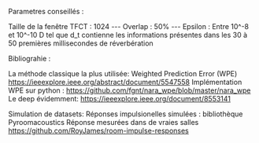 Parametres conseillés :

Taille de la fenêtre TFCT : 1024 ---
Overlap : 50% ---
Epsilon : Entre 10^-8 et 10^-10
D tel que d_t contienne les informations présentes dans les 30 à 50 premières millisecondes de réverbération

Bibliograhie :

La méthode classique la plus utilisée: 
Weighted Prediction Error (WPE) https://ieeexplore.ieee.org/abstract/document/5547558
Implémentation WPE sur python : https://github.com/fgnt/nara_wpe/blob/master/nara_wpe
Le deep évidemment: https://ieeexplore.ieee.org/document/8553141 

Simulation de datasets: 
Réponses impulsionelles simulées : bibliothèque Pyroomacoustics
Réponse mesurées dans de vraies salles https://github.com/RoyJames/room-impulse-responses 

